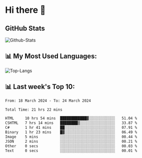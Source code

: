 # Hi there 👋

## GitHub Stats
![Github-Stats](https://github-readme-stats-sigma-five.vercel.app/api?username=ltorson&show_icons=true&theme=radical&count_private=true)

## 📊 My Most Used Languages:
![Top-Langs](https://github-readme-stats-sigma-five.vercel.app/api/top-langs/?username=LTorson&layout=compact&langs_count=10)

## 📊 Last week's Top 10:
<!--START_SECTION:waka-->

```txt
From: 18 March 2024 - To: 24 March 2024

Total Time: 21 hrs 22 mins

HTML     10 hrs 54 mins  ████████████▓░░░░░░░░░░░░   51.04 %
CSHTML   7 hrs 14 mins   ████████▒░░░░░░░░░░░░░░░░   33.87 %
C#       1 hr 41 mins    ██░░░░░░░░░░░░░░░░░░░░░░░   07.91 %
Binary   1 hr 23 mins    █▓░░░░░░░░░░░░░░░░░░░░░░░   06.49 %
Image    5 mins          ░░░░░░░░░░░░░░░░░░░░░░░░░   00.44 %
JSON     2 mins          ░░░░░░░░░░░░░░░░░░░░░░░░░   00.21 %
Other    0 secs          ░░░░░░░░░░░░░░░░░░░░░░░░░   00.03 %
Text     0 secs          ░░░░░░░░░░░░░░░░░░░░░░░░░   00.01 %
```

<!--END_SECTION:waka-->
